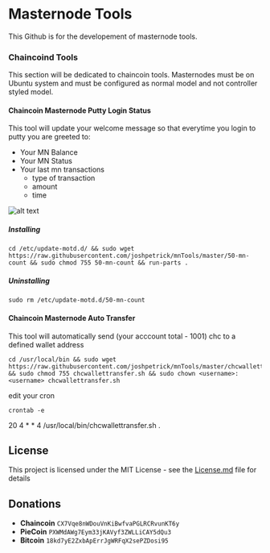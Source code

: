 # Masternode Tools

This Github is for the developement of masternode tools.

### Chaincoind Tools

This section will be dedicated to chaincoin tools. Masternodes must be on Ubuntu system and must be configured as normal model and not
controller styled model.

#### Chaincoin Masternode Putty Login Status

This tool will update your welcome message so that everytime you login to putty you are greeted to:
  * Your MN Balance
  * Your MN Status
  * Your last mn transactions
    * type of transaction
    * amount
    * time
    
 ![alt text](https://github.com/joshpetrick/mnTools/blob/master/MNStatustool.PNG)
    
##### Installing

```
cd /etc/update-motd.d/ && sudo wget https://raw.githubusercontent.com/joshpetrick/mnTools/master/50-mn-count && sudo chmod 755 50-mn-count && run-parts .
```

##### Uninstalling

```
sudo rm /etc/update-motd.d/50-mn-count
```

#### Chaincoin Masternode Auto Transfer

This tool will automatically send (your acccount total - 1001) chc to a defined wallet address

```
cd /usr/local/bin && sudo wget https://raw.githubusercontent.com/joshpetrick/mnTools/master/chcwallettransfer.sh && sudo chmod 755 chcwallettransfer.sh && sudo chown <username>:<username> chcwallettransfer.sh 
```

edit your cron
```
crontab -e
```
20 4 * * 4 /usr/local/bin/chcwallettransfer.sh
.

## License

This project is licensed under the MIT License - see the [License.md](LICENSE.md) file for details

## Donations

* <b>Chaincoin</b> ```CX7Vqe8nWDouVnKiBwfvaPGLRCRvunKT6y```
* <b>PieCoin</b>   ```PXWMdAWg7Eym33jKAVyf3ZWLLiCAY5dQu3```
* <b>Bitcoin</b>   ```18kd7yE2ZxbApErrJgWRFqX2sePZDosi95```

